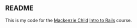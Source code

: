 ## README

This is my code for the [Mackenzie Child](https://mackenziechild.me) [Intro to Rails](https://www.youtube.com/watch?v=2gUbteh54RM&list=PL23ZvcdS3XPKnwg3lMv-JGNCn08kB0wsA) course.
